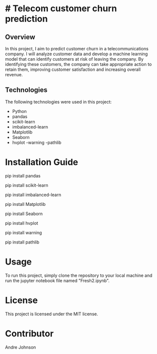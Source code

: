 # # Telecom customer churn prediction

## Overview
In this project, I aim to predict customer churn in a telecommunications company. I will analyze customer data and develop a machine learning model that can identify customers at risk of leaving the company. By identifying these customers, the company can take appropriate action to retain them, improving customer satisfaction and increasing overall revenue.

## Technologies
The following technologies were used in this project:
- Python
- pandas
- scikit-learn
- imbalanced-learn
- Matplotlib
- Seaborn
- hvplot
-warning
-pathlib 

# Installation Guide

 pip install pandas

 pip install scikit-learn

pip install imbalanced-learn

 pip install Matplotlib

pip install Seaborn

pip install hvplot

pip install warning

pip install pathlib 

# Usage 
To run this project, simply clone the repository to your local machine and run the jupyter notebook file named "Fresh2.ipynb".

# License 
This project is licensed under the MIT license.

# Contributor 
Andre Johnson
